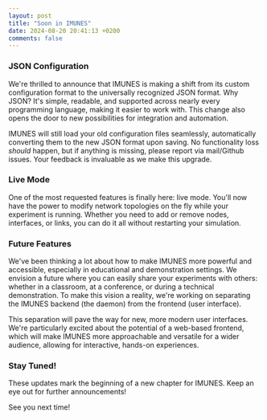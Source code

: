 ```yaml
---
layout: post
title: "Soon in IMUNES"
date: 2024-08-20 20:41:13 +0200
comments: false
---
```

### JSON Configuration

We're thrilled to announce that IMUNES is making a shift from its custom configuration format to the universally recognized JSON format. Why JSON? It's simple, readable, and supported across nearly every programming language, making it easier to work with. This change also opens the door to new possibilities for integration and automation.

IMUNES will still load your old configuration files seamlessly, automatically converting them to the new JSON format upon saving. No functionality loss _should_ happen, but if anything is missing, please report via mail/Github issues. Your feedback is invaluable as we make this upgrade.

### Live Mode

One of the most requested features is finally here: live mode. You'll now have the power to modify network topologies on the fly while your experiment is running. Whether you need to add or remove nodes, interfaces, or links, you can do it all without restarting your simulation.

### Future Features

We've been thinking a lot about how to make IMUNES more powerful and accessible, especially in educational and demonstration settings. We envision a future where you can easily share your experiments with others: whether in a classroom, at a conference, or during a technical demonstration. To make this vision a reality, we're working on separating the IMUNES backend (the daemon) from the frontend (user interface).

This separation will pave the way for new, more modern user interfaces. We're particularly excited about the potential of a web-based frontend, which will make IMUNES more approachable and versatile for a wider audience, allowing for interactive, hands-on experiences.

### Stay Tuned!

These updates mark the beginning of a new chapter for IMUNES. Keep an eye out for further announcements!

See you next time!

